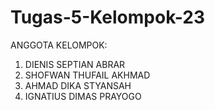 # Tugas-5-Kelompok-23
ANGGOTA KELOMPOK:
1.	DIENIS SEPTIAN ABRAR
2.	SHOFWAN THUFAIL AKHMAD
3.	AHMAD DIKA STYANSAH
4.	IGNATIUS DIMAS PRAYOGO 
